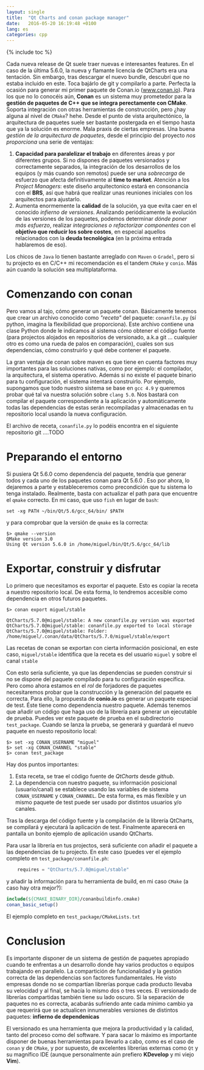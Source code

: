 ```yaml
---
layout: single
title:  "Qt Charts and conan package manager"
date:   2016-05-20 16:19:48 +0100
lang: es
categories: cpp  
---
```

{% include toc %}

Cada nueva release de Qt suele traer nuevas e interesantes features. En el caso de la última 5.6.0, la nueva y flamante licencia de QtCharts era una tentación. Sin embargo, tras descargar el nuevo bundle, descubrí que no estaba incluido en este. Toca bajárlo de git y compilarlo a parte.
Perfecta la ocasión para generar mi primer paquete de Conan.io (www.conan.io). Para los que no lo conocéis aún, **Conan** es un sistema muy prometedor para la **gestión de paquetes de C++ que se integra perectamente con CMake**. Soporta integración con otras herramientas de construcción, pero ¿hay alguna al nivel de <code>CMake</code>? hehe.
Desde el punto de vista arquitectónico, la arquitectura de paquetes suele ser bastante postergada en el tiempo hasta que ya la solución es enorme. Mala praxis de ciertas empresas. Una buena _gestión de la arquitectura de paquetes_, desde el principio del proyecto _nos proporciona_ una serie de ventajas:

 1. **Capacidad para paralelizar el trabajo** en diferentes áreas y por diferentes grupos. Si no dispones de paquetes versionados y correctamente separados, la integración de los desarrollos de los equipos (y más cuando son remotos) puede ser una _sobrecarga_ de esfuerzo que afecta definitivamente al **time to market**. Atención a los _Project Managers_: este diseño arquitectonico estará en consonancia con el **BRS**, así que habrá que realizar unas reuniones iniciales con los arquitectos para ajustarlo.
 2. Aumenta enormemente la **calidad** de la solución, ya que evita caer en el conocido _infierno de versiones_. Analizando periódicamente la evolución de las versiones de los paquetes, podemos determinar _dónde poner más esfuerzo_, realizar _integraciones o refactorizar componentes_ con el **objetivo que reducir los sobre costes**, en especial aquellos relacionados con la **deuda tecnológica** (en la próxima entrada hablaremos de eso).

Los chicos de <code>Java</code> lo tienen bastante arreglado con <code>Maven</code> o <code>Gradel</code>, pero si tu projecto es en C/C++ mi recomendación es el tandem <code>CMake</code> y <code>conio</code>. Más aún cuando la solución sea multiplataforma.

# Comenzando con conan #

Pero vamos al tajo, cómo generar un paquete conan. Básicamente tenemos que crear un archivo conocido como _"receta"_ del paquete: <code>conanfile.py</code> (sí python, imagina la flexibilidad que proporciona). Este archivo contiene una clase Python donde le indicamos al sistema cómo obtener el código fuente (para projectos alojados en repositorios de versionado, a.k.a git ... cualquier otro es como una rueda de palos en comparación), cuales son sus dependencias, cómo construirlo y qué debe contener el paquete.

La gran ventaja de conan sobre maven es que tiene en cuenta factores muy importantes para las soluciones nativas, como por ejemplo: el compilador, la arquitectura, el sistema operativo. Además si no existe el paquete binario para tu configuración, el sistema intentará construirlo. Por ejemplo, supongamos que todo nuestro sistema se base en <code>gcc 4.9</code> y queremos probar qué tal va nuestra solución sobre <code>clang 5.0</code>. Nos bastará con compilar el paquete correspondiente a la aplicación y automáticamente todas las dependencias de estas serán recompiladas y almacenadas en tu repositorio local usando la nueva configuración.

El archivo de receta, <code>conanfile.py</code> lo podéis encontra en el siguiente repositorio git ....TODO

# Preparando el entorno #
Si pusiera Qt 5.6.0 como dependencia del paquete, tendría que generar todos y cada uno de los paquetes conan para Qt 5.6.0 . Eso por ahora, lo dejaremos a parte y estableceremos como precondición que tu sistema lo tenga instalado. Realmente, basta con actualizar el path para que encuentre el <code>qmake</code> correcto. En mi caso, que uso <code>fish</code> en lugar de <code>bash</code>:

``` 
set -xg PATH ~/bin/Qt/5.6/gcc_64/bin/ $PATH
```
y para comprobar que la versión de <code>qmake</code> es la correcta:

```
$> qmake --version
QMake version 3.0
Using Qt version 5.6.0 in /home/miguel/bin/Qt/5.6/gcc_64/lib
```

# Exportar, construir y disfrutar #

Lo primero que necesitamos es exportar el paquete. Esto es copiar la receta a nuestro repositorio local. De esta forma, lo tendremos accesible como dependencia en otros futuros paquetes.

```
$> conan export miguel/stable

QtCharts/5.7.0@miguel/stable: A new conanfile.py version was exported
QtCharts/5.7.0@miguel/stable: conanfile.py exported to local storage
QtCharts/5.7.0@miguel/stable: Folder: /home/miguel/.conan/data/QtCharts/5.7.0/miguel/stable/export
```

Las recetas de conan se exportan con cierta información posicional, en este caso, <code>miguel/stable</code> identifica que la receta es del usuario <code>miguel</code> y sobre el canal <code>stable</code>

Con esto sería suficiente, ya que las dependencias se pueden construir si no se dispone del paquete compilado para tu configuración específica. Pero como ahora estamos en el *rol* de forjadores de paquetes necesitaremos probar que la construcción y la generación del paquete es correcta. Para ello, la propuesta de **conio.io** es generar un paquete especial de test. Éste tiene como dependencia nuestro paquete. Además tenemos que añadir un código que haga uso de la librería para generar un ejecutable de prueba. Puedes ver este paquete de prueba en el subdirectorio <code>test_package</code>. 
Cuando se lanza la prueba, se generará y guardará el nuevo paquete en nuesto repositorio local:

```
$> set -xg CONAN_USERNAME "miguel"
$> set -xg CONAN_CHANNEL "stable"
$> conan test_package
```
Hay dos puntos importantes:

 1. Esta receta, se trae el código fuente de _QtCharts_ desde _github_. 
 2. La dependencia con nuestro paquete, su información posicional (usuario/canal) se establece usando las variables de sistema <code>CONAN_USERNAME</code> y <code>CONAN_CHANNEL</code>. De esta forma, es más flexible y un mismo paquete de test puede ser usado por distintos usuarios y/o canales.

Tras la descarga del código fuente y la compilación de la librería QtCharts, se compilará y ejecutará la aplicación de test. Finalmente aparecerá en pantalla un bonito ejemplo de aplicación usando QtCharts.

Para usar la librería en tus projectos, será suficiente con añadir el paquete a las dependencias de tu projecto. En este caso (puedes ver el ejemplo completo en <code>test_package/conanfile.ph</code>:

```python
    requires = "QtCharts/5.7.0@miguel/stable" 
```

y añadir la información para tu herramienta de build, en mi caso <code>CMake</code> (a caso hay otra mejor?):

```cmake
include(${CMAKE_BINARY_DIR}/conanbuildinfo.cmake)
conan_basic_setup()
```
El ejemplo completo en <code>test_package/CMakeLists.txt</code>

# Conclusion #
Es importante disponer de un sistema de gestión de paquetes apropiado cuando te enfrentas a un desarrollo donde hay varios productos o equipos trabajando en parallelo. La compartición de funcionalidad y la gestión correcta de las dependencias son factores fundamentales. He visto empresas donde no se compartían librerías porque cada producto llevaba su velocidad y al final, se hacía lo mismo dos o tres veces. 
El versionado de librerías compartidas también tiene su lado oscuro. Si la separación de paquetes no es correcta, acabarás sufriendo ante cada mínimo cambio ya que requerirá que se actualicen innumerables versiones de distintos paquetes: **infierno de dependenicas**

El versionado es una herramienta que mejora la productividad y la calidad, tanto del proceso como del software. Y para sacar lo máximo es importante disponer de buenas herramientas para llevarlo a cabo, como es el caso de <code>conan</code> y de <code>CMake</code>, y por supuesto, de excelentes librerías externas como <code>Qt</code> y su magnífico IDE (aunque personalmente aún prefiero **KDevelop** y mi viejo **Vim**).


